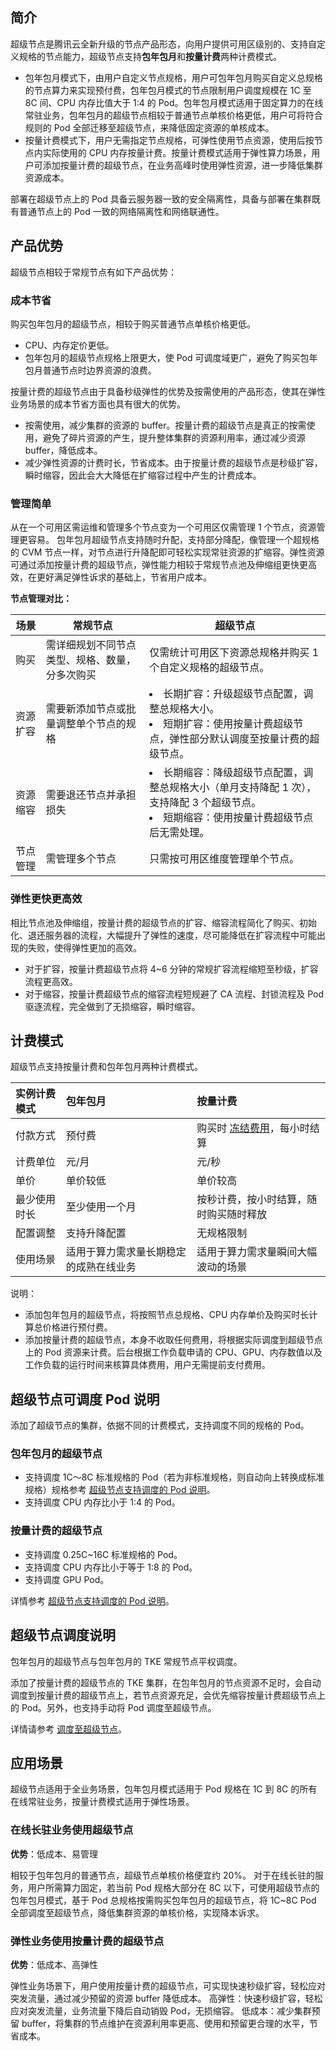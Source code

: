 
## 简介

超级节点是腾讯云全新升级的节点产品形态，向用户提供可用区级别的、支持自定义规格的节点能力，超级节点支持**包年包月**和**按量计费**两种计费模式。

- 包年包月模式下，由用户自定义节点规格，用户可包年包月购买自定义总规格的节点算力来实现预付费，包年包月模式的节点限制用户调度规模在 1C 至 8C 间、CPU 内存比值大于 1:4 的 Pod。包年包月模式适用于固定算力的在线常驻业务，包年包月的超级节点相较于普通节点单核价格更低，用户可将符合规则的 Pod 全部迁移至超级节点，来降低固定资源的单核成本。
- 按量计费模式下，用户无需指定节点规格，可弹性使用节点资源，使用后按节点内实际使用的 CPU 内存按量计费。按量计费模式适用于弹性算力场景，用户可添加按量计费的超级节点，在业务高峰时使用弹性资源，进一步降低集群资源成本。

部署在超级节点上的 Pod 具备云服务器一致的安全隔离性，具备与部署在集群既有普通节点上的 Pod 一致的网络隔离性和网络联通性。

## 产品优势

超级节点相较于常规节点有如下产品优势：

### 成本节省

购买包年包月的超级节点，相较于购买普通节点单核价格更低。

- CPU、内存定价更低。
- 包年包月的超级节点规格上限更大，使 Pod 可调度域更广，避免了购买包年包月普通节点时边界资源的浪费。

按量计费的超级节点由于具备秒级弹性的优势及按需使用的产品形态，使其在弹性业务场景的成本节省方面也具有很大的优势。

- 按需使用，减少集群的资源的 buffer。按量计费的超级节点是真正的按需使用，避免了碎片资源的产生，提升整体集群的资源利用率，通过减少资源 buffer，降低成本。
- 减少弹性资源的计费时长，节省成本。由于按量计费的超级节点是秒级扩容，瞬时缩容，因此会大大降低在扩缩容过程中产生的计费成本。

### 管理简单

从在一个可用区需运维和管理多个节点变为一个可用区仅需管理 1 个节点，资源管理更容易。
包年包月超级节点支持随时升配，支持部分降配，像管理一个超规格的 CVM 节点一样，对节点进行升降配即可轻松实现常驻资源的扩缩容。弹性资源可通过添加按量计费的超级节点，弹性能力相较于常规节点池及伸缩组更快更高效，在更好满足弹性诉求的基础上，节省用户成本。

**节点管理对比：**

| **场景** | **常规节点**                                   | **超级节点**                                                 |
| -------- | ---------------------------------------------- | ------------------------------------------------------------ |
| 购买     | 需详细规划不同节点类型、规格、数量，分多次购买 | 仅需统计可用区下资源总规格并购买 1 个自定义规格的超级节点。      |
| 资源扩容 | 需要新添加节点或批量调整单个节点的规格         | <li>长期扩容：升级超级节点配置，调整总规格大小。</li><li>短期扩容：使用按量计费超级节点，弹性部分默认调度至按量计费的超级节点。</li> |
| 资源缩容 | 需要退还节点并承担损失                         |<li>长期缩容：降级超级节点配置，调整总规格大小（单月支持降配 1 次），支持降配 3 个超级节点。</li><li>短期缩容：使用按量计费超级节点后无需处理。</li>  |
| 节点管理 | 需管理多个节点                                 | 只需按可用区维度管理单个节点。                                 |

### 弹性更快更高效

相比节点池及伸缩组，按量计费的超级节点的扩容、缩容流程简化了购买、初始化、退还服务器的流程，大幅提升了弹性的速度，尽可能降低在扩容流程中可能出现的失败，使得弹性更加的高效。

- 对于扩容，按量计费超级节点将 4~6 分钟的常规扩容流程缩短至秒级，扩容流程更高效。
- 对于缩容，按量计费超级节点的缩容流程短规避了 CA 流程、封锁流程及 Pod 驱逐流程，完全做到了无损缩容，瞬时缩容。

## 计费模式

超级节点支持按量计费和包年包月两种计费模式。

| 实例计费模式 | 包年包月                               | 按量计费                                                     |
| :----------- | :------------------------------------- | :----------------------------------------------------------- |
| 付款方式     | 预付费                                 | 购买时 [冻结费用](https://cloud.tencent.com/document/product/555/12039)，每小时结算 |
| 计费单位     | 元/月                                  | 元/秒                                                        |
| 单价         | 单价较低                               | 单价较高                                                     |
| 最少使用时长 | 至少使用一个月                         | 按秒计费，按小时结算，随时购买随时释放                       |
| 配置调整     | 支持升降配置                           | 无规格限制                                                   |
| 使用场景     | 适用于算力需求量长期稳定的成熟在线业务 | 适用于算力需求量瞬间大幅波动的场景                           |

说明：
- 添加包年包月的超级节点，将按照节点总规格、CPU 内存单价及购买时长计算总价格进行预付费。
- 添加按量计费的超级节点，本身不收取任何费用，将根据实际调度到超级节点上的 Pod 资源来计费。后台根据工作负载申请的 CPU、GPU、内存数值以及工作负载的运行时间来核算具体费用，用户无需提前支付费用。

## 超级节点可调度 Pod 说明

添加了超级节点的集群，依据不同的计费模式，支持调度不同的规格的 Pod。

### 包年包月的超级节点

- 支持调度 1C～8C 标准规格的 Pod（若为非标准规格，则自动向上转换成标准规格）规格参考 [超级节点支持调度的 Pod 说明](https://cloud.tencent.com/document/product/457/74015)。
- 支持调度 CPU 内存比小于 1:4 的 Pod。

### 按量计费的超级节点

- 支持调度 0.25C~16C 标准规格的 Pod。
- 支持调度 CPU 内存比小于等于 1:8 的 Pod。
- 支持调度 GPU Pod。

详情参考 [超级节点支持调度的 Pod 说明](https://cloud.tencent.com/document/product/457/74015)。


## 超级节点调度说明

包年包月的超级节点与包年包月的 TKE 常规节点平权调度。

添加了按量计费的超级节点的 TKE 集群，在包年包月的节点资源不足时，会自动调度到按量计费的超级节点上，若节点资源充足，会优先缩容按量计费超级节点上的 Pod。另外，也支持手动将 Pod 调度至超级节点。

详情请参考 [调度至超级节点](https://cloud.tencent.com/document/product/457/74016)。

## 应用场景

超级节点适用于全业务场景，包年包月模式适用于 Pod 规格在 1C 到 8C 的所有在线常驻业务，按量计费模式适用于弹性场景。

### 在线长驻业务使用超级节点 
**优势**：低成本、易管理

相较于包年包月的普通节点，超级节点单核价格便宜约 20%。
对于在线长驻的服务，用户所需算力固定，若当前 Pod 规格大部分在 8C 以下，可使用超级节点的包年包月模式，基于 Pod 总规格按需购买包年包月的超级节点，将 1C~8C Pod 全部调度至超级节点，降低集群资源的单核价格，实现降本诉求。

###  弹性业务使用按量计费的超级节点 
**优势**：低成本、高弹性

弹性业务场景下，用户使用按量计费的超级节点，可实现快速秒级扩容，轻松应对突发流量，通过减少预留的资源 buffer 降低成本。
高弹性：快速秒级扩容，轻松应对突发流量，业务流量下降后自动销毁 Pod，无损缩容。
低成本：减少集群预留 buffer，将集群的节点维护在资源利用率更高、使用和预留更合理的水平，节省成本。


